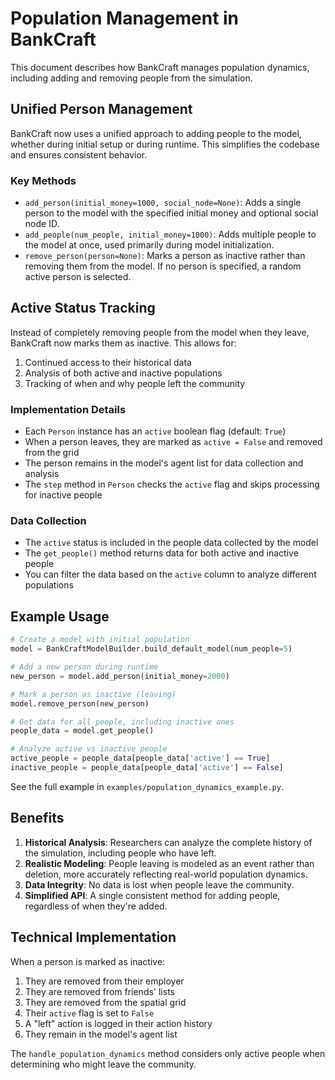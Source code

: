 # Population Management in BankCraft

This document describes how BankCraft manages population dynamics, including adding and removing people from the simulation.

## Unified Person Management

BankCraft now uses a unified approach to adding people to the model, whether during initial setup or during runtime. This simplifies the codebase and ensures consistent behavior.

### Key Methods

- `add_person(initial_money=1000, social_node=None)`: Adds a single person to the model with the specified initial money and optional social node ID.
- `add_people(num_people, initial_money=1000)`: Adds multiple people to the model at once, used primarily during model initialization.
- `remove_person(person=None)`: Marks a person as inactive rather than removing them from the model. If no person is specified, a random active person is selected.

## Active Status Tracking

Instead of completely removing people from the model when they leave, BankCraft now marks them as inactive. This allows for:

1. Continued access to their historical data
2. Analysis of both active and inactive populations
3. Tracking of when and why people left the community

### Implementation Details

- Each `Person` instance has an `active` boolean flag (default: `True`)
- When a person leaves, they are marked as `active = False` and removed from the grid
- The person remains in the model's agent list for data collection and analysis
- The `step` method in `Person` checks the `active` flag and skips processing for inactive people

### Data Collection

- The `active` status is included in the people data collected by the model
- The `get_people()` method returns data for both active and inactive people
- You can filter the data based on the `active` column to analyze different populations

## Example Usage

```python
# Create a model with initial population
model = BankCraftModelBuilder.build_default_model(num_people=5)

# Add a new person during runtime
new_person = model.add_person(initial_money=2000)

# Mark a person as inactive (leaving)
model.remove_person(new_person)

# Get data for all people, including inactive ones
people_data = model.get_people()

# Analyze active vs inactive people
active_people = people_data[people_data['active'] == True]
inactive_people = people_data[people_data['active'] == False]
```

See the full example in `examples/population_dynamics_example.py`.

## Benefits

1. **Historical Analysis**: Researchers can analyze the complete history of the simulation, including people who have left.
2. **Realistic Modeling**: People leaving is modeled as an event rather than deletion, more accurately reflecting real-world population dynamics.
3. **Data Integrity**: No data is lost when people leave the community.
4. **Simplified API**: A single consistent method for adding people, regardless of when they're added.

## Technical Implementation

When a person is marked as inactive:

1. They are removed from their employer
2. They are removed from friends' lists
3. They are removed from the spatial grid
4. Their `active` flag is set to `False`
5. A "left" action is logged in their action history
6. They remain in the model's agent list

The `handle_population_dynamics` method considers only active people when determining who might leave the community.
